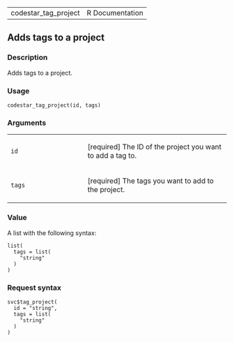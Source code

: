<table style="width: 100%;">
<tbody>
<tr class="odd">
<td>codestar_tag_project</td>
<td style="text-align: right;">R Documentation</td>
</tr>
</tbody>
</table>

## Adds tags to a project

### Description

Adds tags to a project.

### Usage

    codestar_tag_project(id, tags)

### Arguments

<table>
<colgroup>
<col style="width: 35%" />
<col style="width: 65%" />
</colgroup>
<tbody>
<tr class="odd">
<td><code id="codestar_tag_project_:_id">id</code></td>
<td><p>[required] The ID of the project you want to add a tag
to.</p></td>
</tr>
<tr class="even">
<td><code id="codestar_tag_project_:_tags">tags</code></td>
<td><p>[required] The tags you want to add to the project.</p></td>
</tr>
</tbody>
</table>

### Value

A list with the following syntax:

    list(
      tags = list(
        "string"
      )
    )

### Request syntax

    svc$tag_project(
      id = "string",
      tags = list(
        "string"
      )
    )
